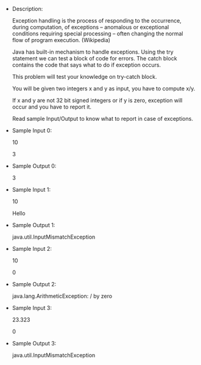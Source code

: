 * Description: 

  Exception handling is the process of responding to the occurrence, during computation, of exceptions – anomalous or exceptional conditions requiring special processing – often changing the normal flow of program execution. (Wikipedia)

  Java has built-in mechanism to handle exceptions. Using the try statement we can test a block of code for errors. The catch block contains the code that says what to do if exception occurs.

  This problem will test your knowledge on try-catch block.

  You will be given two integers x and y as input, you have to compute x/y.
  
  If x and y are not 32 bit signed integers or if y is zero, exception will occur and you have to report it. 
  
  Read sample Input/Output to know what to report in case of exceptions.

* Sample Input 0:

  10

  3

* Sample Output 0:

  3

* Sample Input 1:

  10

  Hello

* Sample Output 1:

  java.util.InputMismatchException

* Sample Input 2:

  10

  0

* Sample Output 2:

  java.lang.ArithmeticException: / by zero

* Sample Input 3:

  23.323

  0

* Sample Output 3:

  java.util.InputMismatchException
